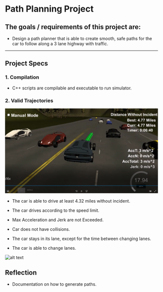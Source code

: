 # Path Planning Project

## The goals / requirements of this project are:

* Design a path planner that is able to create smooth, safe paths for the car to follow along a 3 lane highway with traffic.

[//]: # (Image References)
[image1]: ./4p77MilesPassing.PNG
[video1]: ./1lap16x.gif

---

## Project Specs

### 1. Compilation

* C++ scripts are compilable and executable to run simulator.

### 2. Valid Trajectories

![alt text][image1]

* The car is able to drive at least 4.32 miles without incident.

* The car drives according to the speed limit.

* Max Acceleration and Jerk are not Exceeded.

* Car does not have collisions.

* The car stays in its lane, except for the time between changing lanes.

* The car is able to change lanes.


![alt text][video1]


## Reflection

* Documentation on how to generate paths.



